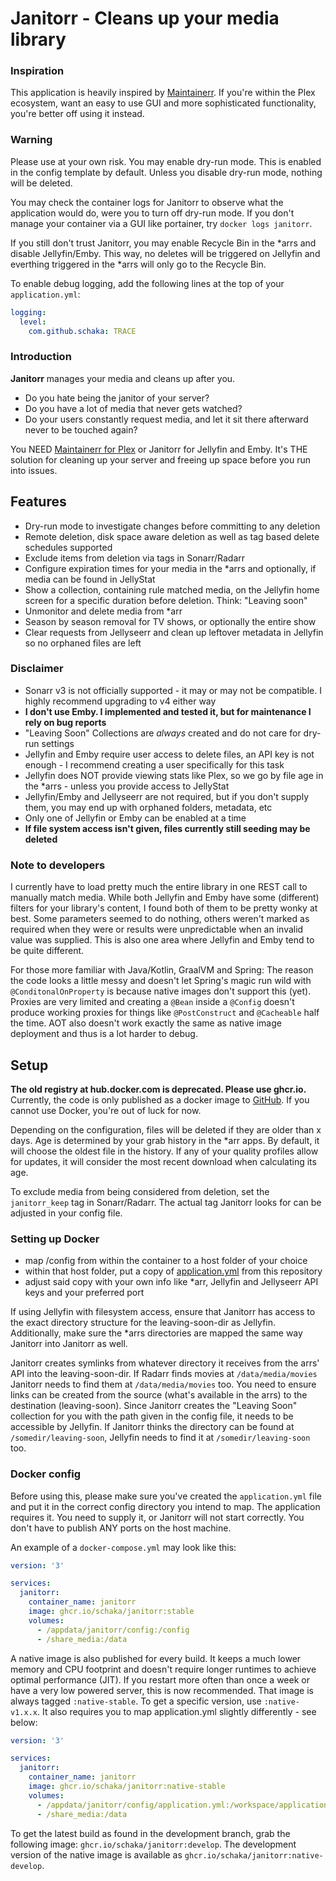 # Janitorr - Cleans up your media library

### Inspiration

This application is heavily inspired by [Maintainerr](https://github.com/jorenn92/Maintainerr).
If you're within the Plex ecosystem, want an easy to use GUI and more sophisticated functionality, you're better off
using it instead.

### Warning

Please use at your own risk.
You may enable dry-run mode. This is enabled in the config template by default.
Unless you disable dry-run mode, nothing will be deleted.

You may check the container logs for Janitorr to observe what the application would do, were you to turn off dry-run
mode.
If you don't manage your container via a GUI like portainer, try `docker logs janitorr`.

If you still don't trust Janitorr, you may enable Recycle Bin in the *arrs and disable Jellyfin/Emby.
This way, no deletes will be triggered on Jellyfin and everthing triggered in the *arrs will only go to the Recycle Bin.

To enable debug logging, add the following lines at the top of your `application.yml`:

```yml
logging:
  level:
    com.github.schaka: TRACE
```

### Introduction

**Janitorr** manages your media and cleans up after you.

- Do you hate being the janitor of your server?
- Do you have a lot of media that never gets watched?
- Do your users constantly request media, and let it sit there afterward never to be touched again?

You NEED [Maintainerr for Plex](https://github.com/jorenn92/Maintainerr) or Janitorr for Jellyfin and Emby.
It's THE solution for cleaning up your server and freeing up space before you run into issues.

## Features

- Dry-run mode to investigate changes before committing to any deletion
- Remote deletion, disk space aware deletion as well as tag based delete schedules supported
- Exclude items from deletion via tags in Sonarr/Radarr
- Configure expiration times for your media in the *arrs and optionally, if media can be found in JellyStat
- Show a collection, containing rule matched media, on the Jellyfin home screen for a specific duration before deletion. Think: "Leaving soon"
- Unmonitor and delete media from *arr
- Season by season removal for TV shows, or optionally the entire show
- Clear requests from Jellyseerr and clean up leftover metadata in Jellyfin so no orphaned files are left

### Disclaimer

- Sonarr v3 is not officially supported - it may or may not be compatible. I highly recommend upgrading to v4 either way
- **I don't use Emby. I implemented and tested it, but for maintenance I rely on bug reports**
- "Leaving Soon" Collections are *always* created and do not care for dry-run settings
- Jellyfin and Emby require user access to delete files, an API key is not enough - I recommend creating a user specifically for this task
- Jellyfin does NOT provide viewing stats like Plex, so we go by file age in the *arrs - unless you provide access to JellyStat
- Jellyfin/Emby and Jellyseerr are not required, but if you don't supply them, you may end up with orphaned folders,  metadata, etc
- Only one of Jellyfin or Emby can be enabled at a time
- **If file system access isn't given, files currently still seeding may be deleted**

### Note to developers

I currently have to load pretty much the entire library in one REST call to manually match media. While both Jellyfin and Emby have
some (different) filters for your library's content,
I found both of them to be pretty wonky at best. Some parameters seemed to do nothing, others weren't marked as required
when they were or results were unpredictable when an invalid value was supplied.
This is also one area where Jellyfin and Emby tend to be quite different.

For those more familiar with Java/Kotlin, GraalVM and Spring:
The reason the code looks a little messy and doesn't let Spring's magic run wild with `@ConditonalOnProperty` is because native images don't support this (yet).
Proxies are very limited and creating a `@Bean` inside a `@Config` doesn't produce working proxies for things like `@PostConstruct` and `@Cacheable` half the time.
AOT also doesn't work exactly the same as native image deployment and thus is a lot harder to debug.

## Setup

**The old registry at hub.docker.com is deprecated. Please use ghcr.io.**
Currently, the code is only published as a docker image to [GitHub](https://github.com/Schaka/janitorr/pkgs/container/janitorr).
If you cannot use Docker, you're out of luck for now.

Depending on the configuration, files will be deleted if they are older than x days. Age is determined by your grab
history in the *arr apps. By default, it will choose the oldest file in the history. If any of your quality profiles allow for updates, it will
consider the most recent download when calculating its age.

To exclude media from being considered from deletion, set the `janitorr_keep` tag in Sonarr/Radarr. The actual tag
Janitorr looks for can be adjusted in your config file.

### Setting up Docker

- map /config from within the container to a host folder of your choice
- within that host folder, put a copy of [application.yml](https://github.com/Schaka/janitorr/blob/develop/src/main/resources/application-template.yml) from this repository
- adjust said copy with your own info like *arr, Jellyfin and Jellyseerr API keys and your preferred port

If using Jellyfin with filesystem access, ensure that Janitorr has access to the exact directory structure for the leaving-soon-dir as Jellyfin.
Additionally, make sure the *arrs directories are mapped the same way Janitorr into Janitorr as well.

Janitorr creates symlinks from whatever directory it receives from the arrs' API into the leaving-soon-dir.
If Radarr finds movies at `/data/media/movies` Janitorr needs to find them at `/data/media/movies` too.
You need to ensure links can be created from the source (what's available in the arrs) to the destination (leaving-soon).
Since Janitorr creates the "Leaving Soon" collection for you with the path given in the config file, it needs to be accessible by Jellyfin.
If Janitorr thinks the directory can be found at `/somedir/leaving-soon`, Jellyfin needs to find it at `/somedir/leaving-soon` too.

### Docker config

Before using this, please make sure you've created the `application.yml` file and put it in the correct config directory
you intend to map.
The application requires it. You need to supply it, or Janitorr will not start correctly.
You don't have to publish ANY ports on the host machine.

An example of a `docker-compose.yml` may look like this:

```yml
version: '3'

services:
  janitorr:
    container_name: janitorr
    image: ghcr.io/schaka/janitorr:stable
    volumes:
      - /appdata/janitorr/config:/config
      - /share_media:/data
```

A native image is also published for every build. It keeps a much lower memory and CPU footprint and doesn't require longer runtimes to achieve optimal performance (JIT).
If you restart more often than once a week or have a very low powered server, this is now recommended.
That image is always tagged `:native-stable`. To get a specific version, use `:native-v1.x.x`.
It also requires you to map application.yml slightly differently - see below:

```yml
version: '3'

services:
  janitorr:
    container_name: janitorr
    image: ghcr.io/schaka/janitorr:native-stable
    volumes:
      - /appdata/janitorr/config/application.yml:/workspace/application.yml
      - /share_media:/data
```

To get the latest build as found in the development branch, grab the following image: `ghcr.io/schaka/janitorr:develop`.
The development version of the native image is available as `ghcr.io/schaka/janitorr:native-develop`.